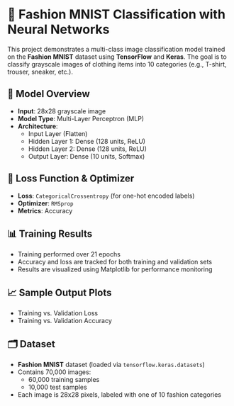 # 👕 Fashion MNIST Classification with Neural Networks

This project demonstrates a multi-class image classification model trained on the **Fashion MNIST** dataset using **TensorFlow** and **Keras**. The goal is to classify grayscale images of clothing items into 10 categories (e.g., T-shirt, trouser, sneaker, etc.).

## 🧠 Model Overview

- **Input**: 28x28 grayscale image
- **Model Type**: Multi-Layer Perceptron (MLP)
- **Architecture**:
  - Input Layer (Flatten)
  - Hidden Layer 1: Dense (128 units, ReLU)
  - Hidden Layer 2: Dense (128 units, ReLU)
  - Output Layer: Dense (10 units, Softmax)

## 🧪 Loss Function & Optimizer

- **Loss**: `CategoricalCrossentropy` (for one-hot encoded labels)
- **Optimizer**: `RMSprop`
- **Metrics**: Accuracy

## 📊 Training Results

- Training performed over 21 epochs
- Accuracy and loss are tracked for both training and validation sets
- Results are visualized using Matplotlib for performance monitoring

## 📈 Sample Output Plots

- Training vs. Validation Loss
- Training vs. Validation Accuracy

## 🗂 Dataset

- **Fashion MNIST** dataset (loaded via `tensorflow.keras.datasets`)
- Contains 70,000 images:
  - 60,000 training samples
  - 10,000 test samples
- Each image is 28x28 pixels, labeled with one of 10 fashion categories


